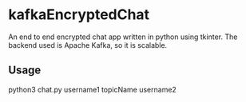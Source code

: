 # kafkaEncryptedChat
An end to end encrypted chat app written in python using tkinter. The backend used is Apache Kafka, so it is scalable.

## Usage

python3 chat.py username1 topicName username2

